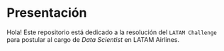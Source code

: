 # Presentación

Hola! Este repositorio está dedicado a la resolución del `LATAM Challenge` para postular al cargo de *Data Scientist* en LATAM Airlines.